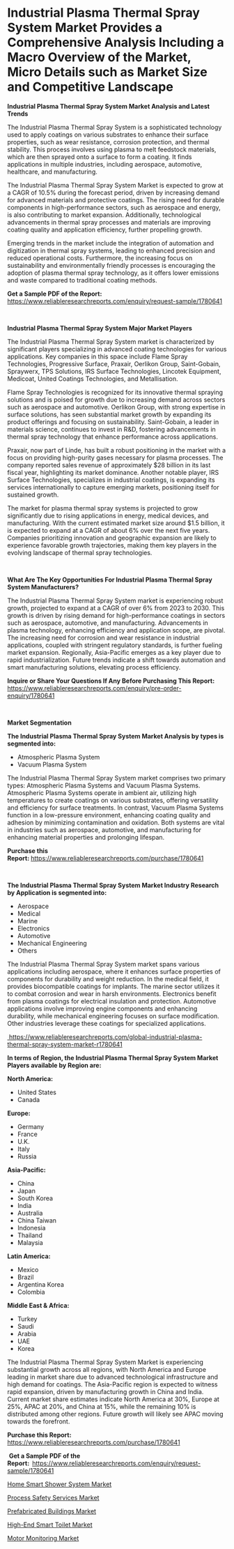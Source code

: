 <p><h1>Industrial Plasma Thermal Spray System Market Provides a Comprehensive Analysis Including a Macro Overview of the Market, Micro Details such as Market Size and Competitive Landscape</h1></p><p><strong>Industrial Plasma Thermal Spray System Market Analysis and Latest Trends</strong></p>
<p><p>The Industrial Plasma Thermal Spray System is a sophisticated technology used to apply coatings on various substrates to enhance their surface properties, such as wear resistance, corrosion protection, and thermal stability. This process involves using plasma to melt feedstock materials, which are then sprayed onto a surface to form a coating. It finds applications in multiple industries, including aerospace, automotive, healthcare, and manufacturing.</p><p>The Industrial Plasma Thermal Spray System Market is expected to grow at a CAGR of 10.5% during the forecast period, driven by increasing demand for advanced materials and protective coatings. The rising need for durable components in high-performance sectors, such as aerospace and energy, is also contributing to market expansion. Additionally, technological advancements in thermal spray processes and materials are improving coating quality and application efficiency, further propelling growth.</p><p>Emerging trends in the market include the integration of automation and digitization in thermal spray systems, leading to enhanced precision and reduced operational costs. Furthermore, the increasing focus on sustainability and environmentally friendly processes is encouraging the adoption of plasma thermal spray technology, as it offers lower emissions and waste compared to traditional coating methods.</p></p>
<p><strong>Get a Sample PDF of the Report:&nbsp;</strong> <a href="https://www.reliableresearchreports.com/enquiry/request-sample/1780641?utm_campaign=13&utm_medium=2&utm_source=Github&utm_content=ia&utm_term=19122024&utm_id=industrial-plasma-thermal-spray-system">https://www.reliableresearchreports.com/enquiry/request-sample/1780641</a></p>
<p>&nbsp;</p>
<p><strong>Industrial Plasma Thermal Spray System Major Market Players</strong></p>
<p><p>The Industrial Plasma Thermal Spray System market is characterized by significant players specializing in advanced coating technologies for various applications. Key companies in this space include Flame Spray Technologies, Progressive Surface, Praxair, Oerlikon Group, Saint-Gobain, Spraywerx, TPS Solutions, IRS Surface Technologies, Lincotek Equipment, Medicoat, United Coatings Technologies, and Metallisation.</p><p>Flame Spray Technologies is recognized for its innovative thermal spraying solutions and is poised for growth due to increasing demand across sectors such as aerospace and automotive. Oerlikon Group, with strong expertise in surface solutions, has seen substantial market growth by expanding its product offerings and focusing on sustainability. Saint-Gobain, a leader in materials science, continues to invest in R&D, fostering advancements in thermal spray technology that enhance performance across applications.</p><p>Praxair, now part of Linde, has built a robust positioning in the market with a focus on providing high-purity gases necessary for plasma processes. The company reported sales revenue of approximately $28 billion in its last fiscal year, highlighting its market dominance. Another notable player, IRS Surface Technologies, specializes in industrial coatings, is expanding its services internationally to capture emerging markets, positioning itself for sustained growth.</p><p>The market for plasma thermal spray systems is projected to grow significantly due to rising applications in energy, medical devices, and manufacturing. With the current estimated market size around $1.5 billion, it is expected to expand at a CAGR of about 6% over the next five years. Companies prioritizing innovation and geographic expansion are likely to experience favorable growth trajectories, making them key players in the evolving landscape of thermal spray technologies.</p></p>
<p>&nbsp;</p>
<p><strong>What Are The Key Opportunities For Industrial Plasma Thermal Spray System Manufacturers?</strong></p>
<p><p>The Industrial Plasma Thermal Spray System market is experiencing robust growth, projected to expand at a CAGR of over 6% from 2023 to 2030. This growth is driven by rising demand for high-performance coatings in sectors such as aerospace, automotive, and manufacturing. Advancements in plasma technology, enhancing efficiency and application scope, are pivotal. The increasing need for corrosion and wear resistance in industrial applications, coupled with stringent regulatory standards, is further fueling market expansion. Regionally, Asia-Pacific emerges as a key player due to rapid industrialization. Future trends indicate a shift towards automation and smart manufacturing solutions, elevating process efficiency.</p></p>
<p><strong>Inquire or Share Your Questions If Any Before Purchasing This Report:</strong> <a href="https://www.reliableresearchreports.com/enquiry/pre-order-enquiry/1780641?utm_campaign=13&utm_medium=2&utm_source=Github&utm_content=ia&utm_term=19122024&utm_id=industrial-plasma-thermal-spray-system">https://www.reliableresearchreports.com/enquiry/pre-order-enquiry/1780641</a></p>
<p>&nbsp;</p>
<p><strong>Market Segmentation</strong></p>
<p><strong>The Industrial Plasma Thermal Spray System Market Analysis by types is segmented into:</strong></p>
<p><ul><li>Atmospheric Plasma System</li><li>Vacuum Plasma System</li></ul></p>
<p><p>The Industrial Plasma Thermal Spray System market comprises two primary types: Atmospheric Plasma Systems and Vacuum Plasma Systems. Atmospheric Plasma Systems operate in ambient air, utilizing high temperatures to create coatings on various substrates, offering versatility and efficiency for surface treatments. In contrast, Vacuum Plasma Systems function in a low-pressure environment, enhancing coating quality and adhesion by minimizing contamination and oxidation. Both systems are vital in industries such as aerospace, automotive, and manufacturing for enhancing material properties and prolonging lifespan.</p></p>
<p><strong>Purchase this Report:&nbsp;</strong><a href="https://www.reliableresearchreports.com/purchase/1780641?utm_campaign=13&utm_medium=2&utm_source=Github&utm_content=ia&utm_term=19122024&utm_id=industrial-plasma-thermal-spray-system">https://www.reliableresearchreports.com/purchase/1780641</a></p>
<p>&nbsp;</p>
<p><strong>The Industrial Plasma Thermal Spray System Market Industry Research by Application is segmented into:</strong></p>
<p><ul><li>Aerospace</li><li>Medical</li><li>Marine</li><li>Electronics</li><li>Automotive</li><li>Mechanical Engineering</li><li>Others</li></ul></p>
<p><p>The Industrial Plasma Thermal Spray System market spans various applications including aerospace, where it enhances surface properties of components for durability and weight reduction. In the medical field, it provides biocompatible coatings for implants. The marine sector utilizes it to combat corrosion and wear in harsh environments. Electronics benefit from plasma coatings for electrical insulation and protection. Automotive applications involve improving engine components and enhancing durability, while mechanical engineering focuses on surface modification. Other industries leverage these coatings for specialized applications.</p></p>
<p><a href="https://www.reliableresearchreports.com/global-industrial-plasma-thermal-spray-system-market-r1780641?utm_campaign=13&utm_medium=2&utm_source=Github&utm_content=ia&utm_term=19122024&utm_id=industrial-plasma-thermal-spray-system">&nbsp;https://www.reliableresearchreports.com/global-industrial-plasma-thermal-spray-system-market-r1780641</a></p>
<p><strong>In terms of Region, the Industrial Plasma Thermal Spray System Market Players available by Region are:</strong></p>
<p>
    <p> <strong> North America: </strong>
        <ul>
            <li>United States</li>
            <li>Canada</li>
        </ul>
        </p> 
    <p> <strong> Europe: </strong>
        <ul>
            <li>Germany</li>
            <li>France</li>
            <li>U.K.</li>
            <li>Italy</li>
            <li>Russia</li>
        </ul>
        </p> 
    <p> <strong> Asia-Pacific: </strong>
        <ul>
            <li>China</li>
            <li>Japan</li>
            <li>South Korea</li>
            <li>India</li>
            <li>Australia</li>
            <li>China Taiwan</li>
            <li>Indonesia</li>
            <li>Thailand</li>
            <li>Malaysia</li>
        </ul>
        </p> 
    <p> <strong> Latin America: </strong>
        <ul>
            <li>Mexico</li>
            <li>Brazil</li>
            <li>Argentina Korea</li>
            <li>Colombia</li>
        </ul>
        </p> 
    <p> <strong> Middle East & Africa: </strong>
        <ul>
            <li>Turkey</li>
            <li>Saudi</li>
            <li>Arabia</li>
            <li>UAE</li>
            <li>Korea</li>
        </ul>
    </p>
    </p>
<p><p>The Industrial Plasma Thermal Spray System Market is experiencing substantial growth across all regions, with North America and Europe leading in market share due to advanced technological infrastructure and high demand for coatings. The Asia-Pacific region is expected to witness rapid expansion, driven by manufacturing growth in China and India. Current market share estimates indicate North America at 30%, Europe at 25%, APAC at 20%, and China at 15%, while the remaining 10% is distributed among other regions. Future growth will likely see APAC moving towards the forefront.</p></p>
<p><strong>Purchase this Report: </strong><a href="https://www.reliableresearchreports.com/purchase/1780641?utm_campaign=13&utm_medium=2&utm_source=Github&utm_content=ia&utm_term=19122024&utm_id=industrial-plasma-thermal-spray-system">https://www.reliableresearchreports.com/purchase/1780641</a></p>
<p>&nbsp;<strong>Get a Sample PDF of the Report:&nbsp;&nbsp;</strong><a href="https://www.reliableresearchreports.com/enquiry/request-sample/1780641?utm_campaign=13&utm_medium=2&utm_source=Github&utm_content=ia&utm_term=19122024&utm_id=industrial-plasma-thermal-spray-system">https://www.reliableresearchreports.com/enquiry/request-sample/1780641</a></p>
<p><strong></strong></p>
<p><p><a href="https://github.com/MariaWashington76/Market-Research-Report-List-1/blob/main/home-smart-shower-system-market.md?utm_campaign=13&utm_medium=2&utm_source=Github&utm_content=ia&utm_term=19122024&utm_id=industrial-plasma-thermal-spray-system">Home Smart Shower System Market</a></p><p><a href="https://www.linkedin.com/pulse/global-process-safety-services-market-size-andtrends-peyoe?utm_campaign=13&utm_medium=2&utm_source=Github&utm_content=ia&utm_term=19122024&utm_id=industrial-plasma-thermal-spray-system">Process Safety Services Market</a></p><p><a href="https://www.linkedin.com/pulse/prefabricated-buildings-market-report-offers-financial-dnz8e?utm_campaign=13&utm_medium=2&utm_source=Github&utm_content=ia&utm_term=19122024&utm_id=industrial-plasma-thermal-spray-system">Prefabricated Buildings Market</a></p><p><a href="https://github.com/MarciaRunte/Market-Research-Report-List-1/blob/main/high-end-smart-toilet-market.md?utm_campaign=13&utm_medium=2&utm_source=Github&utm_content=ia&utm_term=19122024&utm_id=industrial-plasma-thermal-spray-system">High-End Smart Toilet Market</a></p><p><a href="https://www.linkedin.com/pulse/motor-monitoring-market-soar-57-cagr-from-2024-2031-t576e?utm_campaign=13&utm_medium=2&utm_source=Github&utm_content=ia&utm_term=19122024&utm_id=industrial-plasma-thermal-spray-system">Motor Monitoring Market</a></p></p>